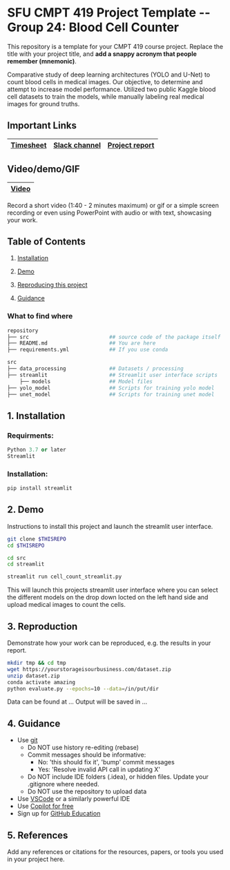 # SFU CMPT 419 Project Template -- Group 24: Blood Cell Counter
This repository is a template for your CMPT 419 course project.
Replace the title with your project title, and **add a snappy acronym that people remember (mnemonic)**.

Comparative study of deep learning architectures (YOLO and U-Net) to count blood cells in medical images. Our objective, to determine and attempt to increase model performance. Utilized two public Kaggle blood cell datasets to train the models, while manually labeling real medical images for ground truths.


## Important Links

| [Timesheet](https://1sfu-my.sharepoint.com/:x:/g/personal/hamarneh_sfu_ca/ESLM1jsUUh1Ar89Cm5tXbsgB6QWCOIXIvXXyj7QZ4exStQ?e=33fGUC) | [Slack channel](https://app.slack.com/client/T0866LNE29J/C085YA5CCUF) | [Project report](https://www.overleaf.com/project/676b843477fee1c1b96609a4) |
|-----------|---------------|-------------------------|


## Video/demo/GIF

| [Video](https://drive.google.com/file/d/1tly4wWvH4dPIy0XyTfkWd0neJutfn-Za/view?usp=drive_link) |
|-----------|


Record a short video (1:40 - 2 minutes maximum) or gif or a simple screen recording or even using PowerPoint with audio or with text, showcasing your work.


## Table of Contents
1. [Installation](#installation)

2. [Demo](#demo)

3. [Reproducing this project](#repro)

4. [Guidance](#guide)


### What to find where

```bash
repository
├── src                          ## source code of the package itself 
├── README.md                    ## You are here
├── requirements.yml             ## If you use conda
```

```bash
src                     
├── data_processing              ## Datasets / processing 
├── streamlit                    ## Streamlit user interface scripts
    ├── models                   ## Model files
├── yolo_model                   ## Scripts for training yolo model
├── unet_model                   ## Scripts for training unet model 
```

## 1. Installation

### Requirments:
```python
Python 3.7 or later
Streamlit
```

### Installation:
```python
pip install streamlit
```

<a name="installation"></a>

## 2. Demo
Instructions to install this project and launch the streamlit user interface. 

```bash
git clone $THISREPO
cd $THISREPO

cd src
cd streamlit

streamlit run cell_count_streamlit.py
```

This will launch this projects streamlit user interface where you can select the different models on the drop down locted on the left hand side and upload medical images to count the cells.

<a name="repro"></a>
## 3. Reproduction
Demonstrate how your work can be reproduced, e.g. the results in your report.
```bash
mkdir tmp && cd tmp
wget https://yourstorageisourbusiness.com/dataset.zip
unzip dataset.zip
conda activate amazing
python evaluate.py --epochs=10 --data=/in/put/dir
```
Data can be found at ...
Output will be saved in ...

<a name="guide"></a>
## 4. Guidance

- Use [git](https://git-scm.com/book/en/v2)
    - Do NOT use history re-editing (rebase)
    - Commit messages should be informative:
        - No: 'this should fix it', 'bump' commit messages
        - Yes: 'Resolve invalid API call in updating X'
    - Do NOT include IDE folders (.idea), or hidden files. Update your .gitignore where needed.
    - Do NOT use the repository to upload data
- Use [VSCode](https://code.visualstudio.com/) or a similarly powerful IDE
- Use [Copilot for free](https://dev.to/twizelissa/how-to-enable-github-copilot-for-free-as-student-4kal)
- Sign up for [GitHub Education](https://education.github.com/)

<a name="references"></a>
## 5. References

Add any references or citations for the resources, papers, or tools you used in your project here.
